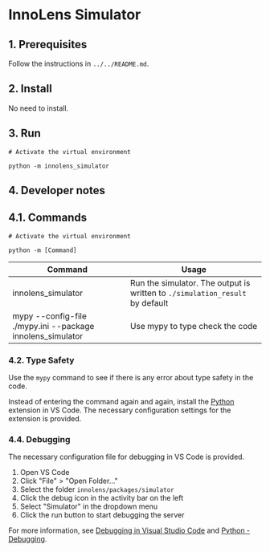 # InnoLens Simulator

## 1. Prerequisites

Follow the instructions in `../../README.md`.

## 2. Install

No need to install.

## 3. Run

```shell
# Activate the virtual environment

python -m innolens_simulator
```

## 4. Developer notes

## 4.1. Commands

```shell
# Activate the virtual environment

python -m [Command]
```

| Command | Usage |
| ------- | ----- |
| innolens_simulator | Run the simulator. The output is written to `./simulation_result` by default |
| mypy --config-file ./mypy.ini --package innolens_simulator | Use mypy to type check the code |

### 4.2. Type Safety

Use the `mypy` command to see if there is any error about type safety in the code.

Instead of entering the command again and again, install the [Python](https://marketplace.visualstudio.com/items?itemName=ms-python.python) extension in VS Code. The necessary configuration settings for the extension is provided.

### 4.4. Debugging

The necessary configuration file for debugging in VS Code is provided.

1.  Open VS Code
2.  Click "File" > "Open Folder..."
3.  Select the folder `innolens/packages/simulator`
4.  Click the debug icon in the activity bar on the left
5.  Select "Simulator" in the dropdown menu
6.  Click the run button to start debugging the server

For more information, see [Debugging in Visual Studio Code](https://code.visualstudio.com/docs/editor/debugging) and [Python - Debugging](https://code.visualstudio.com/docs/languages/python#_debugging).
